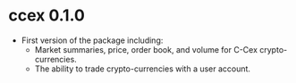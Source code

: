 # ccex 0.1.0

* First version of the package including:
    * Market summaries, price, order book, and volume for C-Cex crypto-currencies.
    * The ability to trade crypto-currencies with a user account.
